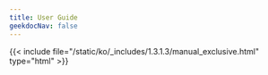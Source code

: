 ```yaml
---
title: User Guide
geekdocNav: false
---
```

{{< include file="/static/ko/_includes/1.3.1.3/manual_exclusive.html" type="html" >}}
